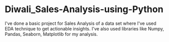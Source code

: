 # Diwali_Sales-Analysis-using-Python
I've done a basic project for Sales Analysis of a data set where I've used EDA technique to get actionable insights. I've also used libraries like Numpy, Pandas, Seaborn, Matplotlib for my analysis.
